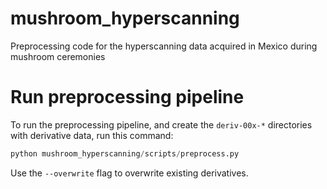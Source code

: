 # mushroom_hyperscanning
Preprocessing code for the hyperscanning data acquired in Mexico during mushroom ceremonies

# Run preprocessing pipeline
To run the preprocessing pipeline, and create the `deriv-00x-*` directories with derivative data, run this command:
```python
python mushroom_hyperscanning/scripts/preprocess.py
```
Use the `--overwrite` flag to overwrite existing derivatives.